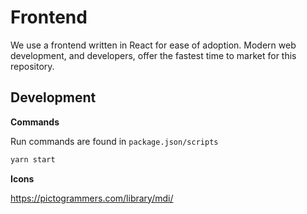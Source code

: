 # Frontend

We use a frontend written in React for ease of adoption. Modern web development, and developers, offer the fastest time to market for this repository.

## Development

__Commands__

Run commands are found in `package.json/scripts`

```bash
yarn start
```

__Icons__

https://pictogrammers.com/library/mdi/